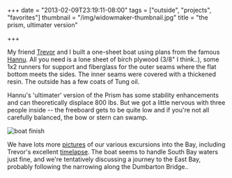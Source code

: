 +++
date = "2013-02-09T23:19:11-08:00"
tags = ["outside", "projects", "favorites"]
thumbnail = "/img/widowmaker-thumbnail.jpg"
title = "the prism, ultimater version"

+++

My friend [Trevor](http://trevorshp.com) and I
built a one-sheet boat using plans from the famous [Hannu](http://koti.kapsi.fi/hvartial/oss2/oss2.htm).
All you need is a lone sheet of birch plywood (3/8" I think..),
some 1x2 runners for support and fiberglass for the outer seams where the flat bottom meets the sides.
The inner seams were covered with a thickened resin. The outside has a few coats of Tung oil.

<!--more-->

Hannu's 'ultimater' version of the Prism has some stability enhancements and can theoretically displace 800 lbs.
But we got a little nervous with three people inside --
the freeboard gets to be quite low and if you're not all carefully balanced, the bow or stern can swamp.

![boat finish](/img/boat-finish.jpg)

We have lots more [pictures](https://plus.google.com/photos/104532315857990767595/albums/5833521596572962657)
of our various excursions into the Bay,
including Trevor's excellent [timelapse](https://plus.google.com/photos/104532315857990767595/albums/5833521596572962657/5843564031949934738).
The boat seems to handle South Bay waters just fine, and we're tentatively discussing a journey to the East Bay,
probably following the narrowing along the Dumbarton Bridge..
